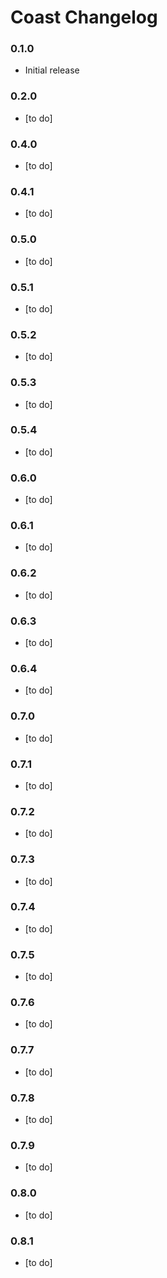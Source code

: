 # Coast Changelog

### 0.1.0

* Initial release

### 0.2.0

* [to do]

### 0.4.0

* [to do]

### 0.4.1

* [to do]

### 0.5.0

* [to do]

### 0.5.1

* [to do]

### 0.5.2

* [to do]

### 0.5.3

* [to do]

### 0.5.4

* [to do]

### 0.6.0

* [to do]

### 0.6.1

* [to do]

### 0.6.2

* [to do]

### 0.6.3

* [to do]

### 0.6.4

* [to do]

### 0.7.0

* [to do]

### 0.7.1

* [to do]

### 0.7.2

* [to do]

### 0.7.3

* [to do]

### 0.7.4

* [to do]

### 0.7.5

* [to do]

### 0.7.6

* [to do]

### 0.7.7

* [to do]

### 0.7.8

* [to do]

### 0.7.9

* [to do]

### 0.8.0

* [to do]

### 0.8.1

* [to do]